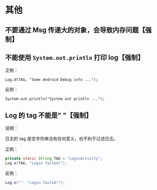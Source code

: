 # 其他

## 不要通过 Msg 传递大的对象，会导致内存问题【强制】

## 不能使用 `System.out.println` 打印 log【强制】

正例：

`Log.d(TAG, "Some Android Debug info ...");`

反例：

`System.out.println("System out println ...");`

## Log 的 tag 不能是" "【强制】

说明：

日志的 tag 是空字符串没有任何意义，也不利于过滤日志。

正例：

```java
private static String TAG = "LoginActivity";
Log.e(TAG, "Login failed!");
```

反例：

```java
Log.e("", "Login failed!");
```
